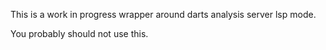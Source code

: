 This is a work in progress wrapper around darts analysis server lsp mode.

You probably should not use this.
